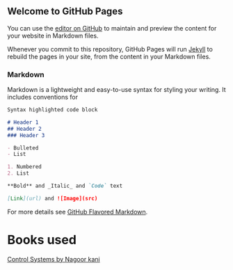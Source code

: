 ## Welcome to GitHub Pages

You can use the [editor on GitHub](https://github.com/OmAnirudh/EIEatCVR/edit/master/README.md) to maintain and preview the content for your website in Markdown files.

Whenever you commit to this repository, GitHub Pages will run [Jekyll](https://jekyllrb.com/) to rebuild the pages in your site, from the content in your Markdown files.

### Markdown

Markdown is a lightweight and easy-to-use syntax for styling your writing. It includes conventions for

```markdown
Syntax highlighted code block

# Header 1
## Header 2
### Header 3

- Bulleted
- List

1. Numbered
2. List

**Bold** and _Italic_ and `Code` text

[Link](url) and ![Image](src)
```

For more details see [GitHub Flavored Markdown](https://guides.github.com/features/mastering-markdown/).

# **Books used**
[Control Systems by Nagoor kani](http://www.amazon.in/Control-Systems-Engineering-Nagoor-kani/dp/B00PS09RUQ/ref=sr_1_5?s=books&ie=UTF8&qid=1492860761&sr=1-5)

